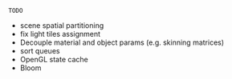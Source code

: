 `TODO`
* scene spatial partitioning
* fix light tiles assignment
* Decouple material and object params (e.g. skinning matrices)
* sort queues
* OpenGL state cache
* Bloom